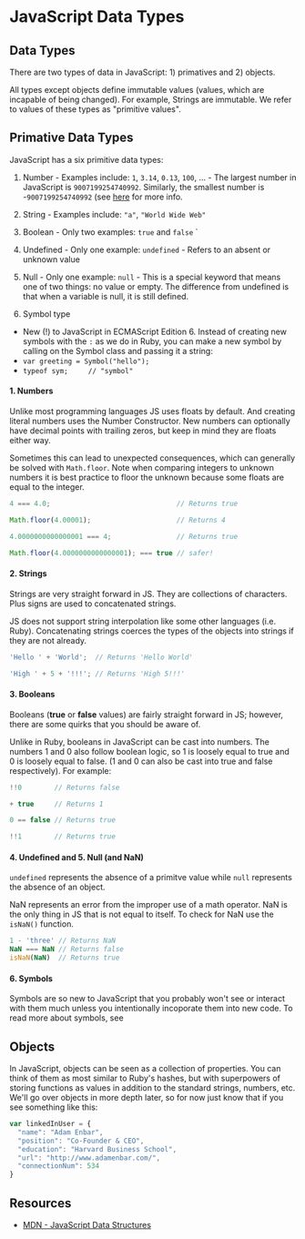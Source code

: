 # JavaScript Data Types

## Data Types

There are two types of data in JavaScript: 1) primatives and 2) objects.

All types except objects define immutable values (values, which are incapable of being changed). For example, Strings are immutable. We refer to values of these types as "primitive values".

## Primative Data Types

JavaScript has a six primitive data types:

  1. Number
    - Examples include: `1`, `3.14`, `0.13`, `100`, ...
    - The largest number in JavaScript is `9007199254740992`. Similarly, the smallest number is -`9007199254740992` (see [here](http://stackoverflow.com/a/307200/2890716) for more info.

  2. String
    - Examples include:  `"a"`, `"World Wide Web"`

  3. Boolean
    - Only two examples: `true` and `false`
`
  4. Undefined
    - Only one example: `undefined`
    - Refers to an absent or unknown value

  5. Null
    - Only one example: `null`
    - This is a special keyword that means one of two things: no value or empty.  The difference from undefined is that when a variable is null, it is still defined.

  6. Symbol type
   - New (!) to JavaScript in ECMAScript Edition 6. Instead of creating new symbols with the `:` as we do in Ruby, you can make a new symbol by calling on the Symbol class and passing it a string:
   - `var greeting = Symbol("hello");`
   - `typeof sym;     // "symbol"`


#### 1. Numbers

Unlike most programming languages JS uses floats by default. And creating literal numbers uses the Number Constructor. New numbers can optionally have decimal points with trailing zeros, but keep in mind they are floats either way.

Sometimes this can lead to unexpected consequences, which can generally be solved with `Math.floor`.  Note when comparing integers to unknown numbers it is best practice to floor the unknown because some floats are equal to the integer.

```javascript
4 === 4.0;                               // Returns true

Math.floor(4.00001);                     // Returns 4

4.0000000000000001 === 4;                // Returns true

Math.floor(4.0000000000000001); === true // safer!
```

#### 2. Strings

Strings are very straight forward in JS.  They are collections of characters.  Plus signs are used to concatenated strings.

JS does not support string interpolation like some other languages (i.e. Ruby). Concatenating strings coerces the types of the objects into strings if they are not already.

```javascript
'Hello ' + 'World';  // Returns 'Hello World'

'High ' + 5 + '!!!'; // Returns 'High 5!!!'
```

#### 3. Booleans

Booleans (**true** or **false** values) are fairly straight forward in JS; however, there are some quirks that you should be aware of.

Unlike in Ruby, booleans in JavaScript can be cast into numbers. The numbers 1 and 0 also follow boolean logic, so 1 is loosely equal to true and 0 is loosely equal to false. (1 and 0 can also be cast into true and false respectively). For example:

```javascript
!!0        // Returns false 

+ true     // Returns 1 

0 == false // Returns true 

!!1        // Returns true
```

#### 4. Undefined and 5. Null (and NaN)

`undefined` represents the absence of a primitve value while `null` represents the absence of an object.

NaN represents an error from the improper use of a math operator.  NaN is the only thing in JS that is not equal to itself. To check for NaN use the `isNaN()` function.

```javascript
1 - 'three' // Returns NaN
NaN === NaN // Returns false
isNaN(NaN)  // Returns true
```

#### 6. Symbols

Symbols are so new to JavaScript that you probably won't see or interact with them much unless you intentionally incoporate them into new code. To read more about symbols, see []()

## Objects

In JavaScript, objects can be seen as a collection of properties. You can think of them as most similar to Ruby's hashes, but with superpowers of storing functions as values in addition to the standard strings, numbers, etc. We'll go over objects in more depth later, so for now just know that if you see something like this:

```javascript
var linkedInUser = {
  "name": "Adam Enbar",
  "position": "Co-Founder & CEO",
  "education": "Harvard Business School",
  "url": "http://www.adamenbar.com/",
  "connectionNum": 534
}
```

## Resources

* [MDN - JavaScript Data Structures](https://developer.mozilla.org/en-US/docs/Web/JavaScript/Data_structures)
